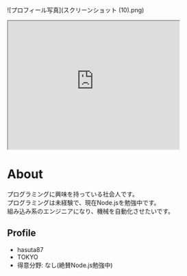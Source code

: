 ![プロフィール写真](スクリーンショット (10).png)
<iframe src="https://www.openprocessing.org/sketch/945808/embed/" width="400" height="300"></iframe>

# About
プログラミングに興味を持っている社会人です。  
プログラミングは未経験で、現在Node.jsを勉強中です。  
組み込み系のエンジニアになり、機械を自動化させたいです。

## Profile
- hasuta87
- TOKYO
- 得意分野: なし(絶賛Node.js勉強中)
